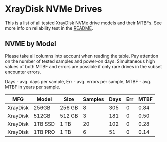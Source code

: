 XrayDisk NVMe Drives
====================

This is a list of all tested XrayDisk NVMe drive models and their MTBFs. See more
info on reliability test in the [README](https://github.com/linuxhw/SMART).

NVME by Model
------------

Please take all columns into account when reading the table. Pay attention on the
number of tested samples and power-on days. Simultaneous high values of both MTBF
and errors are possible if only rare drives in the subset encounter errors.

Days - avg. days per sample,
Err  - avg. errors per sample,
MTBF - avg. MTBF in years per sample.

| MFG       | Model              | Size   | Samples | Days  | Err   | MTBF |
|-----------|--------------------|--------|---------|-------|-------|------|
| XrayDisk  | 256GB              | 256 GB | 8       | 305   | 0     | 0.84   |
| XrayDisk  | 512GB              | 512 GB | 3       | 181   | 0     | 0.50   |
| XrayDisk  | 1TB SSD            | 1 TB   | 20      | 102   | 0     | 0.28   |
| XrayDisk  | 1TB PRO            | 1 TB   | 6       | 51    | 0     | 0.14   |
